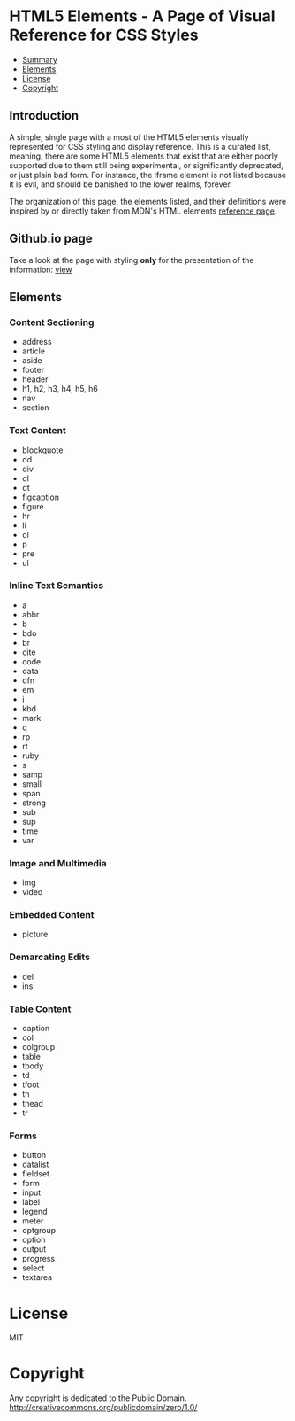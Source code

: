 # HTML5 Elements - A Page of Visual Reference for CSS Styles

- [Summary](#summary)
- [Elements](#elements)
- [License](#license)
- [Copyright](#copyright)


## Introduction
A simple, single page with a most of the HTML5 elements visually represented for CSS styling and display reference. This is a curated list, meaning, there are some HTML5 elements that exist that are either poorly supported due to them still being experimental, or significantly deprecated, or just plain bad form. For instance, the iframe element is not listed because it is evil, and should be banished to the lower realms, forever.

The organization of this page, the elements listed, and their definitions were inspired by or directly taken from MDN's HTML elements <a href="https://developer.mozilla.org/en-US/docs/Web/HTML/Element">reference page</a>.

## Github.io page
Take a look at the page with styling <strong>only</strong> for the presentation of the information: [view](https://weo3dev.github.io/html5-elements-visual-reference/)

## Elements
### Content Sectioning
- address
- article
- aside
- footer
- header
- h1, h2, h3, h4, h5, h6
- nav
- section

### Text Content
- blockquote
- dd
- div
- dl
- dt
- figcaption
- figure
- hr
- li
- ol
- p
- pre
- ul

### Inline Text Semantics
- a
- abbr
- b
- bdo
- br
- cite
- code
- data
- dfn
- em
- i
- kbd
- mark
- q
- rp
- rt
- ruby
- s
- samp
- small
- span
- strong
- sub
- sup
- time
- var

### Image and Multimedia
- img
- video

### Embedded Content
- picture

### Demarcating Edits
- del
- ins

### Table Content
- caption
- col
- colgroup
- table
- tbody
- td
- tfoot
- th
- thead
- tr

### Forms
- button
- datalist
- fieldset
- form
- input
- label
- legend
- meter
- optgroup
- option
- output
- progress
- select
- textarea




# License

MIT


# Copyright
Any copyright is dedicated to the Public Domain. http://creativecommons.org/publicdomain/zero/1.0/
